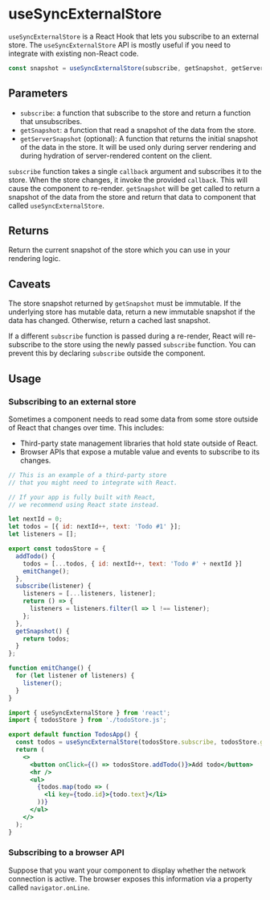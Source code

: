 # useSyncExternalStore

`useSyncExternalStore` is a React Hook that lets you subscribe to an external store. The `useSyncExternalStore` API is mostly useful if you need to integrate with existing non-React code.

```js
const snapshot = useSyncExternalStore(subscribe, getSnapshot, getServerSnapshot?)
```


## Parameters

- `subscribe`: a function that subscribe to the store and return a function that unsubscribes.
- `getSnapshot`: a function that read a snapshot of the data from the store.
- `getServerSnapshot` (optional): A function that returns the initial snapshot of the data in the store. It will be used only during server rendering and during hydration of server-rendered content on the client.

`subscribe` function takes a single `callback` argument and subscribes it to the store. When the store changes, it invoke the provided `callback`. This will cause the component to re-render. `getSnapshot` will be get called to return a snapshot of the data from the store and return that data to component that called `useSyncExternalStore`.


## Returns 

Return the current snapshot of the store which you can use in your rendering logic.


## Caveats 

The store snapshot returned by `getSnapshot` must be immutable. If the underlying store has mutable data, return a new immutable snapshot if the data has changed. Otherwise, return a cached last snapshot.

If a different `subscribe` function is passed during a re-render, React will re-subscribe to the store using the newly passed `subscribe` function. You can prevent this by declaring `subscribe` outside the component.


## Usage

### Subscribing to an external store 

Sometimes a component needs to read some data from some store outside of React that changes over time. This includes:

- Third-party state management libraries that hold state outside of React.
- Browser APIs that expose a mutable value and events to subscribe to its changes.

```js
// This is an example of a third-party store
// that you might need to integrate with React.

// If your app is fully built with React,
// we recommend using React state instead.

let nextId = 0;
let todos = [{ id: nextId++, text: 'Todo #1' }];
let listeners = [];

export const todosStore = {
  addTodo() {
    todos = [...todos, { id: nextId++, text: 'Todo #' + nextId }]
    emitChange();
  },
  subscribe(listener) {
    listeners = [...listeners, listener];
    return () => {
      listeners = listeners.filter(l => l !== listener);
    };
  },
  getSnapshot() {
    return todos;
  }
};

function emitChange() {
  for (let listener of listeners) {
    listener();
  }
}
```

```jsx
import { useSyncExternalStore } from 'react';
import { todosStore } from './todoStore.js';

export default function TodosApp() {
  const todos = useSyncExternalStore(todosStore.subscribe, todosStore.getSnapshot);
  return (
    <>
      <button onClick={() => todosStore.addTodo()}>Add todo</button>
      <hr />
      <ul>
        {todos.map(todo => (
          <li key={todo.id}>{todo.text}</li>
        ))}
      </ul>
    </>
  );
}
```


### Subscribing to a browser API

Suppose that you want your component to display whether the network connection is active. The browser exposes this information via a property called `navigator.onLine`.